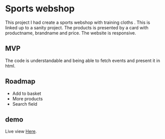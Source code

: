 # Sports webshop
This project I had create a sports webshop with training cloths . This is linked up to a sanity project. The products is presented by a card with productname, brandname and price. The website is responsive.

## MVP
The code is understandable and being able to fetch events and present it in html.

## Roadmap
- Add to basket
- More products
- Search field

## demo
Live view [Here](https://sport-webshop.netlify.app).
